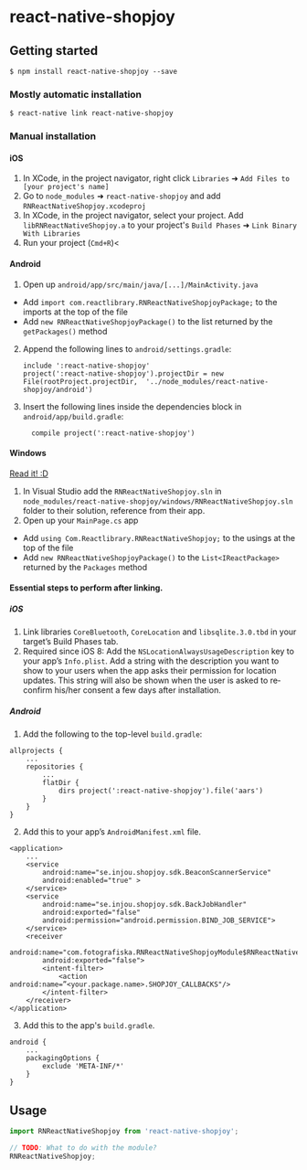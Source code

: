 
# react-native-shopjoy

## Getting started

`$ npm install react-native-shopjoy --save`

### Mostly automatic installation

`$ react-native link react-native-shopjoy`

### Manual installation


#### iOS

1. In XCode, in the project navigator, right click `Libraries` ➜ `Add Files to [your project's name]`
2. Go to `node_modules` ➜ `react-native-shopjoy` and add `RNReactNativeShopjoy.xcodeproj`
3. In XCode, in the project navigator, select your project. Add `libRNReactNativeShopjoy.a` to your project's `Build Phases` ➜ `Link Binary With Libraries`
4. Run your project (`Cmd+R`)<

#### Android

1. Open up `android/app/src/main/java/[...]/MainActivity.java`
  - Add `import com.reactlibrary.RNReactNativeShopjoyPackage;` to the imports at the top of the file
  - Add `new RNReactNativeShopjoyPackage()` to the list returned by the `getPackages()` method
2. Append the following lines to `android/settings.gradle`:
  	```
  	include ':react-native-shopjoy'
  	project(':react-native-shopjoy').projectDir = new File(rootProject.projectDir, 	'../node_modules/react-native-shopjoy/android')
  	```
3. Insert the following lines inside the dependencies block in `android/app/build.gradle`:
  	```
      compile project(':react-native-shopjoy')
  	```

#### Windows
[Read it! :D](https://github.com/ReactWindows/react-native)

1. In Visual Studio add the `RNReactNativeShopjoy.sln` in `node_modules/react-native-shopjoy/windows/RNReactNativeShopjoy.sln` folder to their solution, reference from their app.
2. Open up your `MainPage.cs` app
  - Add `using Com.Reactlibrary.RNReactNativeShopjoy;` to the usings at the top of the file
  - Add `new RNReactNativeShopjoyPackage()` to the `List<IReactPackage>` returned by the `Packages` method


#### Essential steps to perform after linking.

##### iOS

1. Link libraries `CoreBluetooth`, `CoreLocation` and `libsqlite.3.0.tbd` in your target’s Build Phases tab.
2. Required since iOS 8: Add the `NSLocationAlwaysUsageDescription​` key to your app’s `Info.plist`. Add a string with the description you want to show to your users when the app asks their permission for location updates. This string will also be shown when the user is asked to re­confirm his/her consent a few days after installation.

##### Android

1. Add the following to the top-level `build.gradle`:

```
allprojects {
    ...
    repositories {
        ...
        flatDir {
            dirs project(':react-native-shopjoy').file('aars')
        }
    }
}
```

2. Add this to your app’s `AndroidManifest.xml` file.

```
<application>
    ...
    <service 
        android:name="se.injou.shopjoy.sdk.BeaconScannerService" 
        android:enabled="true" > 
    </service> 
    <service
        android:name="se.injou.shopjoy.sdk.BackJobHandler" 
        android:exported="false" 
        android:permission="android.permission.BIND_JOB_SERVICE"> 
    </service> 
    <receiver
        android:name="com.fotografiska.RNReactNativeShopjoyModule$RNReactNativeShopjoyCallbacks"
        android:exported="false"> 
        <intent-filter> 
            <action android:name=”<your.package.name>.SHOPJOY_CALLBACKS"/> 
        </intent-filter> 
    </receiver>
</application>
```

3. Add this to the app's `build.gradle`.

```
android {
    ...
    packagingOptions { 
        exclude 'META-INF/*' 
    }
}
```

## Usage
```javascript
import RNReactNativeShopjoy from 'react-native-shopjoy';

// TODO: What to do with the module?
RNReactNativeShopjoy;
```
  